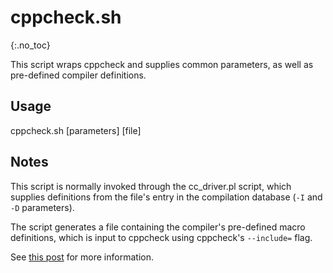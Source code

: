 # cppcheck.sh
{:.no_toc}

This script wraps cppcheck and supplies common parameters, as well as pre-defined compiler definitions.

## Usage
cppcheck.sh [parameters] [file]

## Notes
This script is normally invoked through the cc_driver.pl script, which supplies definitions from the file's entry in the compilation database (`-I` and `-D` parameters).

The script generates a file containing the compiler's pre-defined macro definitions, which is input to cppcheck using cppcheck's `--include=` flag.

See [this post](/blog/2016/04/07/mo-static) for more information.
